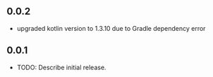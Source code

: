 ## 0.0.2

* upgraded kotlin version to 1.3.10 due to Gradle dependency error

## 0.0.1

* TODO: Describe initial release.
